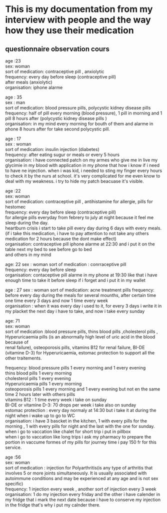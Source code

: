 # This is my documentation from my interview with people and the way how they use their medication 
## questionnaire observation cours

age :23  
sex: woman  
sort of medication: contraceptive pill , anxiolytic  
frequency: every day before sleep (contraceptive pill)  
after meals (anxiolytic)  
organisation: iphone alarme  


age : 35  
sex : man  
sort of medication: blood pressure pills, polycystic kidney disease pills  
frequency: half of pill every morning (blood pressure), 1 pill in morning and 1 pill 8 hours after (polycystic kidney disease pills )  
organisation: in my mind every morning for bouth of them and alarme in phone  8 hours after for take second polycystic pill.


age : 17  
sex : woman  
sort of medication: insulin injection (diabetes)   
frequency: after eating sugur or meals or every 5 hours  
organisation: i have connected patch on my armes who give me in live my glycimie in my blood with application in my phone that how i know if i need to have ne injection. when i was kid, i needed to sting my finger every hours to check it by the nurs at school. it's very complicated for me even know to deal with my weakness. i try to hide my patch beacuase it's visible. 


age :22  
sex: woman  
sort of medication: contraceptive pill , antihistamine for allergie, pills for hestomec  
frequency: every day before sleep (contraceptive pill)  
for allergie pills everyday from febrery to july at night because it feel me sleep during the day.  
heartburn crisis i start to take pill every day during 6 days with every meals. (if i take this medication, i have to pay attention to not take any others medication for 2 hours because the dont make effect)  
organisation: contraceptive pill iphone alarme at 22:30 and i put it on the table next my bed to see before go to bed  
and others in my mind

age: 22 
sex : woman 
sort of medication : conrraceptive pill  
frequency: every day before sleep  
organisation: contaceptive pill alarme in my phone at 19:30 like that i have enough time to take it before sleep if i forget and i put it in my wallet


age : 27 
sex : woman 
sort of medication: acne treatment pills 
frequency: before every day during the meals for several mounths, after certain time one time every 3 days and now 1 time every week  
organisation : when it was every day i used to it, for every 3 days i write it in my placket the next day i have to take, and now i take every sunday  


age: 71  
sex: woman  
sort of medication :blood pressure pills, thins blood pills ,cholesterol pills , Hyperuricaemia pills (is an abnormally high level of uric acid in the blood because of  
renal failure), osteoporosis pills, vitamins B12 for renal failure, BI-DE (vitamine D-3) for Hyperuricaemia, estomac protection to support all the other traitements.  

frequency: blood pressure pills 1 every morning and 1 every evening   
thins blood pills 1 every morning   
cholesterol pills 1 every evening  
Hyperuricaemia pills 1 every morning  
osteoporosis pills 1 every morning and 1 every evening but not en the same time 2 hours later with others pills  
vitamins B12 : 1 time every week i take on sunday   
BI-DE or vitamine D-3: 70 drops per week i take also on sunday  
estomac protection : every day normaly at 14:30 but i take it at during the night when i wake up to go to WC  
organisation: i have 3 bascket in the kitchen, 1 with every pills for the morning , 1 with every pills for night and the last with the one for sunday.   
when i go to vaccation like chalet for short trip i put in pillbox  
when i go to vaccation like long trips i ask my pharmacy to prepare the portion in vaccume formes of my pills for journey time i pay 150 fr for this service.  



age :56  
sex: woman  
sort of medication : injection for Polyarthritis(is any type of arthritis that involves 5 or more joints simultaneously. It is usually associated with autoimmune conditions and may be experienced at any age and is not sex specific)   
frequency: 1 injection every week , another sort of injection every 3 week   
organisation: 1 do my injection every friday and the other i have calender in my fridge that i mark the next date because i have to conserve my injection in the fridge that's why i put my calnder there.  











 








